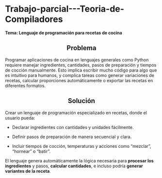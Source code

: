 # Trabajo-parcial---Teoria-de-Compiladores
**Tema: Lenguaje de programación para recetas de cocina**
<h2 align="center"> Problema</h2>

Programar aplicaciones de cocina en lenguajes generales como Python requiere manejar ingredientes, cantidades, pasos de preparación y tiempos de cocción manualmente. Esto implica escribir mucho código para algo que es intuitivo para humanos, y complica tareas como generar variaciones de recetas, calcular proporciones automáticamente o exportar las recetas en diferentes formatos.

<h2 align="center"> Solución</h2>

Crear un lenguaje de programación especializado en recetas, donde el usuario pueda:

* Declarar ingredientes con cantidades y unidades fácilmente.

* Definir pasos de preparación de manera secuencial y clara.

* Incluir tiempos de cocción, temperaturas y acciones como “mezclar”, “hornear” o “batir”.

El lenguaje genera automáticamente la lógica necesaria para **procesar los ingredientes** y pasos, **calcular cantidades**, e incluso podría **generar variantes de la receta**.
